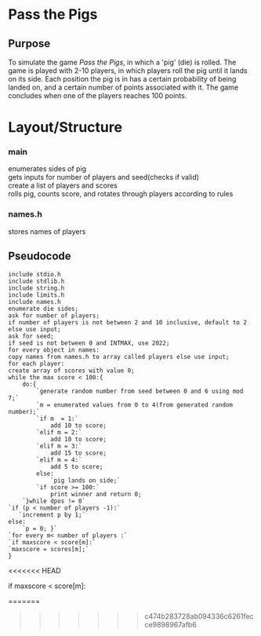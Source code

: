 # Pass the Pigs

## Purpose
To simulate the game *Pass the Pigs*, in which a 'pig' (die) is rolled. The game is played with 2-10 players, in which players roll the pig until it lands on its side. Each position the pig is in has a certain probability of being landed on, and a certain number of points associated with it. The game concludes when one of the players reaches 100 points.
# Layout/Structure
### main 

enumerates sides of pig  
gets inputs for number of players and seed(checks if valid)  
create a list of players and scores  
rolls pig, counts score, and rotates through players according to rules  


### names.h
stores names of players


## Pseudocode
	
	include stdio.h
	include stdlib.h
	include string.h
	include limits.h
	include names.h
	enumerate die sides;
	ask for number of players;
	if number of players is not between 2 and 10 inclusive, default to 2 else use input;
	ask for seed;
	if seed is not between 0 and INTMAX, use 2022;
	for every object in names:
	copy names from names.h to array called players else use input;
	for each player:
	create array of scores with value 0;
	while the max score < 100:{
		do:{
	   		`generate random number from seed between 0 and 6 using mod 7;`
	   		`m = enumerated values from 0 to 4(from generated random number);`
	   		`if m  = 1:`
		   		add 10 to score;
	   		`elif m = 2:`
		   		add 10 to score;
	   		`elif m = 3:`
		   		add 15 to score;
	   		`elif m = 4:`
		   		add 5 to score;
			else:
	   			`pig lands on side;`
	   		`if score >= 100:`
		   		print winner and return 0;
   		`}while dpos != 0`
   	`if (p < number of players -1):`
	   `increment p by 1;`
	else:	
   		`p = 0; }`
   	`for every m< number of players :`
   	`if maxscore < score[m]:`
   	`maxscore = scores[m];`
	}


<<<<<<< HEAD














































   if maxscore < score[m]:


=======
>>>>>>> c474b283728ab094336c6261fecce9898967afb6
